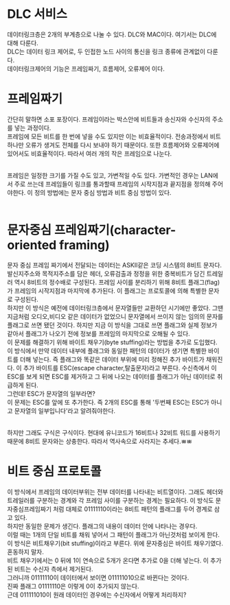 # DLC 서비스

데이터링크층은 2개의 부계층으로 나눌 수 있다. DLC와 MAC이다. 여기서는 DLC에 대해 다룬다.<br>
DLC는 데이터 링크 제어로, 두 인접한 노드 사이의 통신을 링크 종류에 관계없이 다룬다.<br>
데이터링크제어의 기능은 프레임짜기, 흐름제어, 오류제어 이다.<br>

# 프레임짜기
간단히 말하면 소포 포장이다. 프레임이라는 박스안에 비트들과 송신자와 수신자의 주소를 넣는 과정이다.<br>
프레임에 모든 비트를 한 번에 넣을 수도 있지만 이는 비효율적이다. 전송과정에서 비트 하나만 오류가 생겨도 전체를 다시 보내야 하기 때문이다. 또한 흐름제어와 오류제어에 있어서도 비효율적이다. 따라서 여러 개의 작은 프레임으로 나눈다.<br><br>

프레임은 일정한 크기를 가질 수도 있고, 가변적일 수도 있다. 가변적인 경우는 LAN에서 주로 쓰는데 프레임들이 링크를 통과할때 프레임의 시작지점과 끝지점을 정의해 주어야한다. 이 정의 방법에는 문자 중심 방법과 비트 중심 방법이 있다.<br><br>

# 문자중심 프레임짜기(character-oriented framing)
문자 중심 프레임 짜기에서 전달되는 데이터는 ASKII같은 코딩 시스템의 8비트 문자다. 발신지주소와 목적지주소를 담은 헤더, 오류검출과 정정을 위한 중복비트가 담긴 트레일러 역시 8비트의 정수배로 구성된다. 프레임 사이를 분리하기 위해 8비트 플래그(flag)가 프레임의 시작지점과 마지막에 추가된다. 이 플래그는 프로토콜에 의해 특별한 문자로 구성된다. <br>
하지만 이 방식은 예전에 데이터링크층에서 문자열들만 교환하던 시기에만 좋았다. 그땐 지금처럼 오디오,비디오 같은 데이터가 없었으니 문자열에서 쓰이지 않는 임의의 문자를 플래그로 쓰면 됐던 것이다. 하지만 지금 이 방식을 그대로 쓰면 플래그와 실제 정보가 같아서 플래그가 나오기 전에 정보를 프레임의 마지막으로 오해될 수 있다.<br>
이 문제를 해결하기 위해 바이트 채우기(byte stuffing)라는 방법을 추가로 도입했다. 이 방식에서 만약 데이터 내부에 플래그와 동일한 패턴의 데이터가 생기면 특별한 바이트를 더해 넣는다. 즉 플래그와 똑같은 데이터 부위에 미리 정해진 추가 바이트가 채워진다. 이 추가 바이트를 ESC(escape character,탈출문자)라고 부른다. 수신측에서 이 ESC를 보게 되면 ESC를 제거하고 그 뒤에 나오는 데이터를 플래그가 아닌 데이터로 취급하게 된다.<br>
그런데! ESC가 문자열의 일부라면? <br>
이 문제는 ESC를 앞에 또 추가한다. 즉 2개의 ESC를 통해 '두번째 ESC는 ESC가 아니고 문자열의 일부입니다'라고 알려줘야한다.<br><br>

하지만 그래도 구식은 구식이다. 현대에 유니코드가 16비트나 32비트 워드를 사용하기 때문에 8비트 문자와는 상충한다. 따라서 역사속으로 사라지는 추세다.ㅃㅃ<br>

# 비트 중심 프로토콜

이 방식에서 프레임의 데이터부위는 전부 데이터를 나타내는 비트열이다. 그래도 헤더와 트레일러를 구분하는 경계와 각 프레임 사이를 구분하는 경계는 필요하다. 이 방식도 문자중심프레임짜기 처럼 대체로 01111110이라는 8비트 패턴의 플래그를 두어 경계로 삼고 있다. <br>
하지만 동일한 문제가 생긴다. 플래그의 내용이 데이터 안에 나타나는 경우다. <br>
이럴 때는 1개의 단일 비트를 채워 넣어서 그 패턴이 플래그가 아닌것처럼 보이게 한다. 이 방식은 비트채우기(bit stuffing)이라고 부른다. 위에 문자중심은 바이트 채우기였다. 혼동하지 말자.<br>
비트 채우기에서는 0 뒤에 1이 연속으로 5개가 온다면 추가로 0을 더해 넣는다. 이 추가된 비트는 수신자 측에서 제거된다.<br>
그러니까 01111110이 데이터에서 보이면 011111010으로 바뀐다는 것이다.<br>
진짜 플래그 01111110은 이렇게 0이 추가되지 않는다.<br>
근데 011111010이 원래 데이터인 경우에는 수신자에서 어떻게 처리하지?
